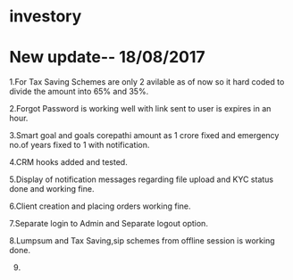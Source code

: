 # investory

# New update-- 18/08/2017

1.For Tax Saving Schemes are only 2 avilable as of now so it hard coded to divide the amount into 65% and 35%.

2.Forgot Password is working well with link sent to user is expires in an hour.

3.Smart goal and goals corepathi amount as 1 crore fixed and emergency no.of years fixed to 1 with notification.

4.CRM hooks added and tested.

5.Display of notification messages regarding file upload and KYC status done and working fine.

6.Client creation and placing orders working fine.

7.Separate login to Admin and Separate logout option.

8.Lumpsum and Tax Saving,sip schemes from offline session is working done.

9.